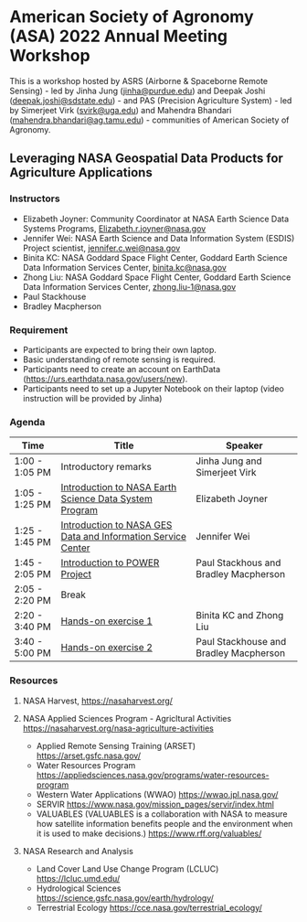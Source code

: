 # American Society of Agronomy (ASA) 2022 Annual Meeting Workshop

This is a workshop hosted by ASRS (Airborne & Spaceborne Remote Sensing) - led by Jinha Jung (jinha@purdue.edu) and Deepak Joshi (deepak.joshi@sdstate.edu) - and PAS (Precision Agriculture System) - led by Simerjeet Virk (svirk@uga.edu) and Mahendra Bhandari (mahendra.bhandari@ag.tamu.edu) - communities of American Society of Agronomy. 

## Leveraging NASA Geospatial Data Products for Agriculture Applications

### Instructors

* Elizabeth Joyner: Community Coordinator at NASA Earth Science Data Systems Programs, Elizabeth.r.joyner@nasa.gov
* Jennifer Wei: NASA Earth Science and Data Information System (ESDIS) Project scientist, jennifer.c.wei@nasa.gov
* Binita KC: NASA Goddard Space Flight Center, Goddard Earth Science Data Information Services Center, binita.kc@nasa.gov
* Zhong Liu: NASA Goddard Space Flight Center, Goddard Earth Science Data Information Services Center, zhong.liu-1@nasa.gov
* Paul Stackhouse
* Bradley Macpherson

### Requirement

* Participants are expected to bring their own laptop.
* Basic understanding of remote sensing is required.
* Participants need to create an account on EarthData (https://urs.earthdata.nasa.gov/users/new).
* Participants need to set up a Jupyter Notebook on their laptop (video instruction will be provided by Jinha)

### Agenda

| Time          | Title         | Speaker       |
| ------------- | ------------- | ------------- |
| 1:00 - 1:05 PM  | Introductory remarks | Jinha Jung and Simerjeet Virk |
| 1:05 - 1:25 PM  | [Introduction to NASA Earth Science Data System Program](01-NASA_Earth_Science_Data_System.md)  | Elizabeth Joyner |
| 1:25 - 1:45 PM  | [Introduction to NASA GES Data and Information Service Center](02-GES_Data_Information_Service_Center.md)  | Jennifer Wei |
| 1:45 - 2:05 PM  | [Introduction to POWER Project](03-POWER.md)  | Paul Stackhous and Bradley Macpherson |
| 2:05 - 2:20 PM  | Break  |  |
| 2:20 - 3:40 PM  | [Hands-on exercise 1](05-Hands_on_exercise.md)  | Binita KC and Zhong Liu |
| 3:40 - 5:00 PM  | [Hands-on exercise 2](06-Hands_on_exercise_2.md)  | Paul Stackhouse and Bradley Macpherson |

### Resources

1. NASA Harvest, https://nasaharvest.org/

2. NASA Applied Sciences Program - Agricltural Activities https://nasaharvest.org/nasa-agriculture-activities 
      * Applied Remote Sensing Training (ARSET) https://arset.gsfc.nasa.gov/ 
      * Water Resources Program https://appliedsciences.nasa.gov/programs/water-resources-program 
      * Western Water Applications (WWAO) https://wwao.jpl.nasa.gov/ 
      * SERVIR https://www.nasa.gov/mission_pages/servir/index.html 
      * VALUABLES (VALUABLES is a collaboration with NASA to measure how satellite information benefits people and the environment when it is used to make decisions.) https://www.rff.org/valuables/

3. NASA Research and Analysis
     * Land Cover Land Use Change Program (LCLUC) https://lcluc.umd.edu/ 
     * Hydrological Sciences https://science.gsfc.nasa.gov/earth/hydrology/ 
     * Terrestrial Ecology  https://cce.nasa.gov/terrestrial_ecology/ 

